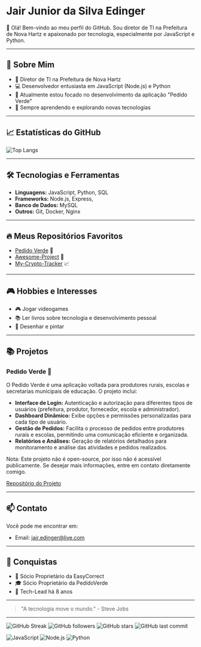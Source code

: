 # Jair Junior da Silva Edinger

👋 Olá! Bem-vindo ao meu perfil do GitHub. Sou diretor de TI na Prefeitura de Nova Hartz e apaixonado por tecnologia, especialmente por JavaScript e Python.

---

## 🚀 Sobre Mim

- 💼 Diretor de TI na Prefeitura de Nova Hartz
- 💻 Desenvolvedor entusiasta em JavaScript (Node.js) e Python
- 🌱 Atualmente estou focado no desenvolvimento da aplicação "Pedido Verde"
- 🔭 Sempre aprendendo e explorando novas tecnologias

---

## 📈 Estatísticas do GitHub

![Top Langs](https://github-readme-stats.vercel.app/api/top-langs/?username=jairnhzedinger&layout=compact&theme=radical)

---

## 🛠 Tecnologias e Ferramentas

- **Linguagens:** JavaScript, Python, SQL
- **Frameworks:** Node.js, Express,
- **Banco de Dados:** MySQL
- **Outros:** Git, Docker, Nginx

---

## 🔥 Meus Repositórios Favoritos

- [Pedido Verde](https://github.com/jairnhzedinger/pedido-verde) 🌿
- [Awesome-Project](https://github.com/jairnhzedinger/awesome-project) 🌟
- [My-Crypto-Tracker](https://github.com/jairnhzedinger/my-crypto-tracker) 📈

---

## 🎮 Hobbies e Interesses

- 🎮 Jogar videogames
- 📚 Ler livros sobre tecnologia e desenvolvimento pessoal
- 🎨 Desenhar e pintar

---

## 📚 Projetos

### Pedido Verde 🌿

O Pedido Verde é uma aplicação voltada para produtores rurais, escolas e secretarias municipais de educação. O projeto inclui:

- **Interface de Login:** Autenticação e autorização para diferentes tipos de usuários (prefeitura, produtor, fornecedor, escola e administrador).
- **Dashboard Dinâmico:** Exibe opções e permissões personalizadas para cada tipo de usuário.
- **Gestão de Pedidos:** Facilita o processo de pedidos entre produtores rurais e escolas, permitindo uma comunicação eficiente e organizada.
- **Relatórios e Análises:** Geração de relatórios detalhados para monitoramento e análise das atividades e pedidos realizados.

Nota: Este projeto não é open-source, por isso não é acessível publicamente. Se desejar mais informações, entre em contato diretamente comigo.

[Repositório do Projeto](https://github.com/jairnhzedinger/pedido-verde)



---

## 📫 Contato

Você pode me encontrar em:

- Email: [jair.edinger@live.com](mailto:jair.edinger@live.com)
---

## 🎉 Conquistas

- 🥇 Sócio Proprietário da EasyCorrect
- 🎓 Sócio Proprietário da PedidoVerde
- 🏅 Tech-Lead há 8 anos

---

> "A tecnologia move o mundo." - Steve Jobs

---

![GitHub Streak](https://github-readme-streak-stats.herokuapp.com/?user=jairnhzedinger&theme=radical)
![GitHub followers](https://img.shields.io/github/followers/jairnhzedinger?label=Follow&style=social)
![GitHub stars](https://img.shields.io/github/stars/jairnhzedinger?affiliations=OWNER%2CCOLLABORATOR&style=social)
![GitHub last commit](https://img.shields.io/github/last-commit/jairnhzedinger/pedido-verde)

![JavaScript](https://img.shields.io/badge/JavaScript-ES2024-yellow)
![Node.js](https://img.shields.io/badge/Node.js-v20.0.0-green)
![Python](https://img.shields.io/badge/Python-3.11-blue)
